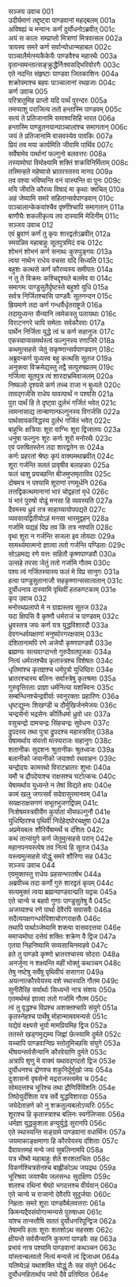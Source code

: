 सञ्जय उवाच	001  
उदीर्यमाणं तद्दृष्ट्वा पाण्डवानां महद्बलम्	001a  
अविषह्यं च मन्वानः कर्णं दुर्योधनोऽब्रवीत्	001c  
अयं स कालः सम्प्राप्तो मित्राणां मित्रवत्सल	002a  
त्रायस्व समरे कर्ण सर्वान्योधान्महाबल	002c  
पाञ्चालैर्मत्स्यकैकेयैः पाण्डवैश्च महारथैः	003a  
वृतान्समन्तात्सङ्क्रुद्धैर्निःश्वसद्भिरिवोरगैः	003c  
एते नदन्ति संहृष्टाः पाण्डवा जितकाशिनः	004a  
शक्रोपमाश्च बहवः पाञ्चालानां रथव्रजाः	004c  
कर्ण उवाच	005  
परित्रातुमिह प्राप्तो यदि पार्थं पुरन्दरः	005a  
तमप्याशु पराजित्य ततो हन्तास्मि पाण्डवम्	005c  
सत्यं ते प्रतिजानामि समाश्वसिहि भारत	006a  
हन्तास्मि पाण्डुतनयान्पाञ्चालांश्च समागतान्	006c  
जयं ते प्रतिजानामि वासवस्येव पावकिः	007a  
प्रियं तव मया कार्यमिति जीवामि पार्थिव	007c  
सर्वेषामेव पार्थानां फल्गुनो बलवत्तरः	008a  
तस्यामोघां विमोक्ष्यामि शक्तिं शक्रविनिर्मिताम्	008c  
तस्मिन्हते महेष्वासे भ्रातरस्तस्य मानद	009a  
तव वश्या भविष्यन्ति वनं यास्यन्ति वा पुनः	009c  
मयि जीवति कौरव्य विषादं मा कृथाः क्वचित्	010a  
अहं जेष्यामि समरे सहितान्सर्वपाण्डवान्	010c  
पाञ्चालान्केकयांश्चैव वृष्णींश्चापि समागतान्	011a  
बाणौघैः शकलीकृत्य तव दास्यामि मेदिनीम्	011c  
सञ्जय उवाच	012  
एवं ब्रुवाणं कर्णं तु कृपः शारद्वतोऽब्रवीत्	012a  
स्मयन्निव महाबाहुः सूतपुत्रमिदं वचः	012c  
शोभनं शोभनं कर्ण सनाथः कुरुपुङ्गवः	013a  
त्वया नाथेन राधेय वचसा यदि सिध्यति	013c  
बहुशः कत्थसे कर्ण कौरव्यस्य समीपतः	014a  
न तु ते विक्रमः कश्चिद्दृश्यते बलमेव वा	014c  
समागमः पाण्डुसुतैर्दृष्टस्ते बहुशो युधि	015a  
सर्वत्र निर्जितश्चासि पाण्डवैः सूतनन्दन	015c  
ह्रियमाणे तदा कर्ण गन्धर्वैर्धृतराष्ट्रजे	016a  
तदायुध्यन्त सैन्यानि त्वमेकस्तु पलायथाः	016c  
विराटनगरे चापि समेताः सर्वकौरवाः	017a  
पार्थेन निर्जिता युद्धे त्वं च कर्ण सहानुजः	017c  
एकस्याप्यसमर्थस्त्वं फल्गुनस्य रणाजिरे	018a  
कथमुत्सहसे जेतुं सकृष्णान्सर्वपाण्डवान्	018c  
अब्रुवन्कर्ण युध्यस्व बहु कत्थसि सूतज	019a  
अनुक्त्वा विक्रमेद्यस्तु तद्वै सत्पुरुषव्रतम्	019c  
गर्जित्वा सूतपुत्र त्वं शारदाभ्रमिवाजलम्	020a  
निष्फलो दृश्यसे कर्ण तच्च राजा न बुध्यते	020c  
तावद्गर्जसि राधेय यावत्पार्थं न पश्यसि	021a  
पुरा पार्थं हि ते दृष्ट्वा दुर्लभं गर्जितं भवेत्	021c  
त्वमनासाद्य तान्बाणान्फल्गुनस्य विगर्जसि	022a  
पार्थसायकविद्धस्य दुर्लभं गर्जितं भवेत्	022c  
बाहुभिः क्षत्रियाः शूरा वाग्भिः शूरा द्विजातयः	023a  
धनुषा फल्गुनः शूरः कर्णः शूरो मनोरथैः	023c  
एवं परुषितस्तेन तदा शारद्वतेन सः	024a  
कर्णः प्रहरतां श्रेष्ठः कृपं वाक्यमथाब्रवीत्	024c  
शूरा गर्जन्ति सततं प्रावृषीव बलाहकाः	025a  
फलं चाशु प्रयच्छन्ति बीजमुप्तमृताविव	025c  
दोषमत्र न पश्यामि शूराणां रणमूर्धनि	026a  
तत्तद्विकत्थमानानां भारं चोद्वहतां मृधे	026c  
यं भारं पुरुषो वोढुं मनसा हि व्यवस्यति	027a  
दैवमस्य ध्रुवं तत्र साहाय्यायोपपद्यते	027c  
व्यवसायद्वितीयोऽहं मनसा भारमुद्वहन्	028a  
गर्जामि यद्यहं विप्र तव किं तत्र नश्यति	028c  
वृथा शूरा न गर्जन्ति सजला इव तोयदाः	029a  
सामर्थ्यमात्मनो ज्ञात्वा ततो गर्जन्ति पण्डिताः	029c  
सोऽहमद्य रणे यत्तः सहितौ कृष्णपाण्डवौ	030a  
उत्सहे तरसा जेतुं ततो गर्जामि गौतम	030c  
पश्य त्वं गर्जितस्यास्य फलं मे विप्र सानुगः	031a  
हत्वा पाण्डुसुतानाजौ सहकृष्णान्ससात्वतान्	031c  
दुर्योधनाय दास्यामि पृथिवीं हतकण्टकाम्	031e  
कृप उवाच	032  
मनोरथप्रलापो मे न ग्राह्यस्तव सूतज	032a  
यदा क्षिपसि वै कृष्णौ धर्मराजं च पाण्डवम्	032c  
ध्रुवस्तत्र जयः कर्ण यत्र युद्धविशारदौ	033a  
देवगन्धर्वयक्षाणां मनुष्योरगरक्षसाम्	033c  
दंशितानामपि रणे अजेयौ कृष्णपाण्डवौ	033e  
ब्रह्मण्यः सत्यवाग्दान्तो गुरुदैवतपूजकः	034a  
नित्यं धर्मरतश्चैव कृतास्त्रश्च विशेषतः	034c  
धृतिमांश्च कृतज्ञश्च धर्मपुत्रो युधिष्ठिरः	034e  
भ्रातरश्चास्य बलिनः सर्वास्त्रेषु कृतश्रमाः	035a  
गुरुवृत्तिरताः प्राज्ञा धर्मनित्या यशस्विनः	035c  
सम्बन्धिनश्चेन्द्रवीर्याः स्वनुरक्ताः प्रहारिणः	036a  
धृष्टद्युम्नः शिखण्डी च दौर्मुखिर्जनमेजयः	036c  
चन्द्रसेनो भद्रसेनः कीर्तिधर्मा ध्रुवो धरः	037a  
वसुचन्द्रो दामचन्द्रः सिंहचन्द्रः सुवेधनः	037c  
द्रुपदस्य तथा पुत्रा द्रुपदश्च महास्त्रवित्	038a  
येषामर्थाय संयत्तो मत्स्यराजः सहानुगः	038c  
शतानीकः सुदशनः श्रुतानीकः श्रुतध्वजः	039a  
बलानीको जयानीको जयाश्वो रथवाहनः	039c  
चन्द्रोदयः कामरथो विराटभ्रातरः शुभाः	040a  
यमौ च द्रौपदेयाश्च राक्षसश्च घटोत्कचः	040c  
येषामर्थाय युध्यन्ते न तेषां विद्यते क्षयः	040e  
कामं खलु जगत्सर्वं सदेवासुरमानवम्	041a  
सयक्षराक्षसगणं सभूतभुजगद्विपम्	041c  
निःशेषमस्त्रवीर्येण कुर्यातां भीमफल्गुनौ	041e  
युधिष्ठिरश्च पृथिवीं निर्दहेद्घोरचक्षुषा	042a  
अप्रमेयबलः शौरिर्येषामर्थे च दंशितः	042c  
कथं तान्संयुगे कर्ण जेतुमुत्सहसे परान्	042e  
महानपनयस्त्वेष तव नित्यं हि सूतज	043a  
यस्त्वमुत्सहसे योद्धुं समरे शौरिणा सह	043c  
सञ्जय उवाच	044  
एवमुक्तस्तु राधेयः प्रहसन्भरतर्षभ	044a  
अब्रवीच्च तदा कर्णो गुरुं शारद्वतं कृपम्	044c  
सत्यमुक्तं त्वया ब्रह्मन्पाण्डवान्प्रति यद्वचः	045a  
एते चान्ये च बहवो गुणाः पाण्डुसुतेषु वै	045c  
अजय्याश्च रणे पार्था देवैरपि सवासवैः	046a  
सदैत्ययक्षगन्धर्वपिशाचोरगराक्षसैः	046c  
तथापि पार्थाञ्जेष्यामि शक्त्या वासवदत्तया	046e  
ममाप्यमोघा दत्तेयं शक्तिः शक्रेण वै द्विज	047a  
एतया निहनिष्यामि सव्यसाचिनमाहवे	047c  
हते तु पाण्डवे कृष्णो भ्रातरश्चास्य सोदराः	048a  
अनर्जुना न शक्ष्यन्ति महीं भोक्तुं कथञ्चन	048c  
तेषु नष्टेषु सर्वेषु पृथिवीयं ससागरा	049a  
अयत्नात्कौरवेयस्य वशे स्थास्यति गौतम	049c  
सुनीतैरिह सर्वार्थाः सिध्यन्ते नात्र संशयः	050a  
एतमर्थमहं ज्ञात्वा ततो गर्जामि गौतम	050c  
त्वं तु वृद्धश्च विप्रश्च अशक्तश्चापि संयुगे	051a  
कृतस्नेहश्च पार्थेषु मोहान्मामवमन्यसे	051c  
यद्येवं वक्ष्यसे भूयो मामप्रियमिह द्विज	052a  
ततस्ते खड्गमुद्यम्य जिह्वां छेत्स्यामि दुर्मते	052c  
यच्चापि पाण्डवान्विप्र स्तोतुमिच्छसि संयुगे	053a  
भीषयन्सर्वसैन्यानि कौरवेयाणि दुर्मते	053c  
अत्रापि शृणु मे वाक्यं यथावद्गदतो द्विज	053e  
दुर्योधनश्च द्रोणश्च शकुनिर्दुर्मुखो जयः	054a  
दुःशासनो वृषसेनो मद्रराजस्त्वमेव च	054c  
सोमदत्तश्च भूरिश्च तथा द्रौणिर्विविंशतिः	054e  
तिष्ठेयुर्दंशिता यत्र सर्वे युद्धविशारदाः	055a  
जयेदेतान्रणे को नु शक्रतुल्यबलोऽप्यरिः	055c  
शूराश्च हि कृतास्त्राश्च बलिनः स्वर्गलिप्सवः	056a  
धर्मज्ञा युद्धकुशला हन्युर्युद्धे सुरानपि	056c  
एते स्थास्यन्ति सङ्ग्रामे पाण्डवानां वधार्थिनः	057a  
जयमाकाङ्क्षमाणा हि कौरवेयस्य दंशिताः	057c  
दैवायत्तमहं मन्ये जयं सुबलिनामपि	058a  
यत्र भीष्मो महाबाहुः शेते शरशताचितः	058c  
विकर्णश्चित्रसेनश्च बाह्लीकोऽथ जयद्रथः	059a  
भूरिश्रवा जयश्चैव जलसन्धः सुदक्षिणः	059c  
शलश्च रथिनां श्रेष्ठो भगदत्तश्च वीर्यवान्	060a  
एते चान्ये च राजानो देवैरपि सुदुर्जयाः	060c  
निहताः समरे शूराः पाण्डवैर्बलवत्तराः	061a  
किमन्यद्दैवसंयोगान्मन्यसे पुरुषाधम	061c  
यांश्च तान्स्तौषि सततं दुर्योधनरिपून्द्विज	062a  
तेषामपि हताः शूराः शतशोऽथ सहस्रशः	062c  
क्षीयन्ते सर्वसैन्यानि कुरूणां पाण्डवैः सह	063a  
प्रभावं नात्र पश्यामि पाण्डवानां कथञ्चन	063c  
यांस्तान्बलवतो नित्यं मन्यसे त्वं द्विजाधम	064a  
यतिष्येऽहं यथाशक्ति योद्धुं तैः सह संयुगे	064c  
दुर्योधनहितार्थाय जयो दैवे प्रतिष्ठितः	064e  

